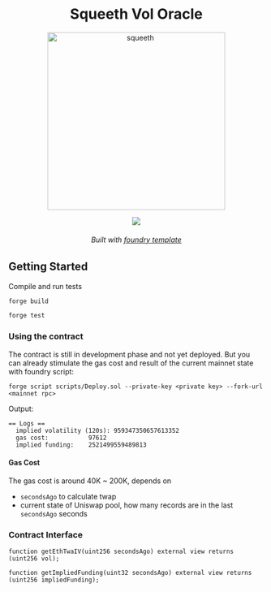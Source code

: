 <div align="center">
  <h1 align="center"> Squeeth Vol Oracle</h1>

<p align='center'>
    <!-- pics go here -->
    <img src='https://i.imgur.com/Qf6Ga0N.jpg' alt='squeeth' width="350" />
</p> 
<a href="https://github.com/antoncoding/vol-oracle/actions/workflows/CI.yml"><img src="https://github.com/antoncoding/vol-oracle/workflows/CI/badge.svg"> </a>

<h6 align="center"> Built with <a href="https://github.com/foundry-rs/forge-template"> foundry template</a>

</div>

## Getting Started

Compile and run tests

```sh
forge build

forge test
```

### Using the contract

The contract is still in development phase and not yet deployed. But you can already stimulate the gas cost and result of the current mainnet state with foundry script:

```shell
forge script scripts/Deploy.sol --private-key <private key> --fork-url <mainnet rpc>
```

Output:

```shell
== Logs ==
  implied volatility (120s): 959347350657613352
  gas cost:           97612
  implied funding:    2521499559489813

```

#### Gas Cost

The gas cost is around 40K ~ 200K, depends on 

- `secondsAgo` to calculate twap
- current state of Uniswap pool, how many records are in the last `secondsAgo` seconds

### Contract Interface

```solidity
function getEthTwaIV(uint256 secondsAgo) external view returns (uint256 vol);

function getImpliedFunding(uint32 secondsAgo) external view returns (uint256 impliedFunding);

```
